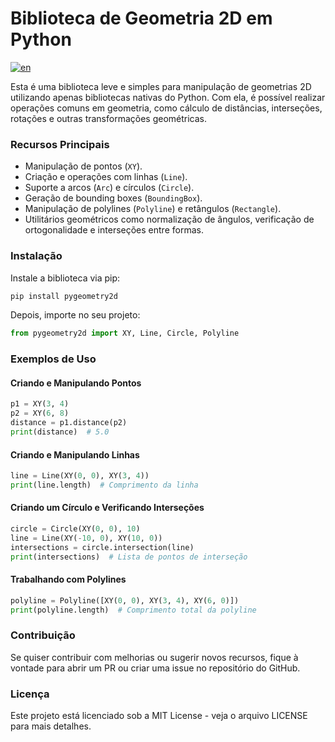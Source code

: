 # Biblioteca de Geometria 2D em Python
[![en](https://img.shields.io/badge/lang-en-red.svg)](https://github.com/leonardopbatista/pygeometry2d/blob/master/README.md)

Esta é uma biblioteca leve e simples para manipulação de geometrias 2D utilizando apenas bibliotecas nativas do Python. Com ela, é possível realizar operações comuns em geometria, como cálculo de distâncias, interseções, rotações e outras transformações geométricas.

### Recursos Principais
- Manipulação de pontos (`XY`).
- Criação e operações com linhas (`Line`).
- Suporte a arcos (`Arc`) e círculos (`Circle`).
- Geração de bounding boxes (`BoundingBox`).
- Manipulação de polylines (`Polyline`) e retângulos (`Rectangle`).
- Utilitários geométricos como normalização de ângulos, verificação de ortogonalidade e interseções entre formas.

### Instalação
Instale a biblioteca via pip:
```sh
pip install pygeometry2d
```
Depois, importe no seu projeto:
```python
from pygeometry2d import XY, Line, Circle, Polyline
```

### Exemplos de Uso

#### Criando e Manipulando Pontos

```python
p1 = XY(3, 4)
p2 = XY(6, 8)
distance = p1.distance(p2)
print(distance)  # 5.0
```

#### Criando e Manipulando Linhas

```python
line = Line(XY(0, 0), XY(3, 4))
print(line.length)  # Comprimento da linha
```

#### Criando um Círculo e Verificando Interseções

```python
circle = Circle(XY(0, 0), 10)
line = Line(XY(-10, 0), XY(10, 0))
intersections = circle.intersection(line)
print(intersections)  # Lista de pontos de interseção
```

#### Trabalhando com Polylines

```python
polyline = Polyline([XY(0, 0), XY(3, 4), XY(6, 0)])
print(polyline.length)  # Comprimento total da polyline
```

### Contribuição
Se quiser contribuir com melhorias ou sugerir novos recursos, fique à vontade para abrir um PR ou criar uma issue no repositório do GitHub.

### Licença
Este projeto está licenciado sob a MIT License - veja o arquivo LICENSE para mais detalhes.

